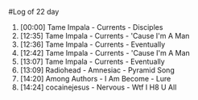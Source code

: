 #Log of 22 day

1. [00:00] Tame Impala - Currents - Disciples
1. [12:35] Tame Impala - Currents - 'Cause I'm A Man
1. [12:36] Tame Impala - Currents - Eventually
1. [12:42] Tame Impala - Currents - 'Cause I'm A Man
1. [13:07] Tame Impala - Currents - Eventually
1. [13:09] Radiohead - Amnesiac - Pyramid Song
1. [14:20] Among Authors - I Am Become - Lure
1. [14:24] cocainejesus - Nervous - Wtf I H8 U All
